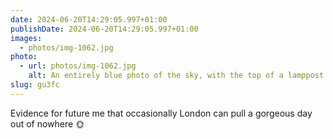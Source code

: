 ```yaml
---
date: 2024-06-20T14:29:05.997+01:00
publishDate: 2024-06-20T14:29:05.997+01:00
images:
  - photos/img-1062.jpg
photo:
  - url: photos/img-1062.jpg
    alt: An entirely blue photo of the sky, with the top of a lamppost visible  at one edge.
slug: gu3fc
---
```


Evidence for future me that occasionally London can pull a gorgeous day out of nowhere 🌞
